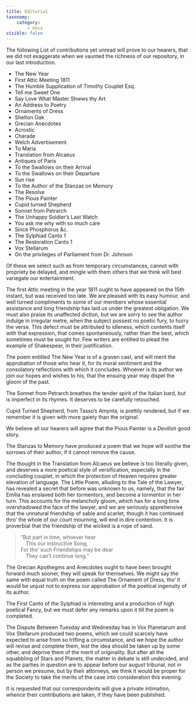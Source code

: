 ```yaml
---
title: Editorial
taxonomy:
    category:
        - docs
visible: false
---
```


The following List of contributions yet unread will prove to our hearers, that we did not exaggerate when we vaunted the richness of our repository, in our last introduction.

* The New Year
* First Attic Meeting 1811
* The Humble Supplication of Timothy Couplet Esq.
* Tell me Sweet One
* Say Love What Master Shwws thy Art
* An Address to Poetry
* Ornaments of Dress
* Shelton Oak
* Grecian Anecdotes
* Acrostic
* Charade
* Welch Advertisement
* To Maria
* Translation from Alcaeus
* Antiques of Paris
* To the Swallows on their Arrival
* To the Swallows on their Departure
* Sun rise
* To the Author of the Stanzas on Memory
* The Resolve
* The Pious Painter 
* Cupid turned Shepherd 
* Sonnet from Petrarch 
* The Unhappy Soldier’s Last Watch
* You ask me why with so much care
* Since Phosphorus &c.
* The Sylphiad Canto 1
* The Restoration Canto 1 
* Vox Stellarum
* On the privileges of Parliament from Dr. Johnson

Of these we select such as from temporary circumstances, cannot with propriety be delayed, and mingle with them others that we think will best variegate our entertainment.

The first Attic meeting in the year 1811 ought to have appeared on the 15th instant, but was received too late. We are pleased with its easy humour, and well turned compliments to some of our members whose essential assistance and long friendship has laid us under the greatest obligation. We must also praise its unaffected diction, but we are sorry to see the author indulge in irregular metre, when the subject possest no poetic fury, to hurry the verse. This defect must be attributed to idleness, which contents itself with that expression, that comes spontaneously, rather than the best, which sometimes must be sought for. Few writers are entitled to plead the example of Shakespear, in their justification.

The poem entitled The New Year is of a graven cast, and will merit the approbation of those who hear it, for its moral sentiment and the consolatory reflections with which it concludes. Whoever is its author we join our hopes and wishes to his, that the ensuing year may dispel the gloom of the past.

The Sonnet from Petrarch breathes the tender spirit of the Italian bard, but is imperfect in its rhymes. It deserves to be carefully retouched.

Cupid Turned Shepherd, from Tasso’s Amynta, is prettily rendered, but if we remember it is given with more gaiety than the original.

We believe all our hearers will agree that the Pious Painter is a *Devilish* good story.

The Stanzas to Memory have produced a poem that we hope will soothe the sorrows of their author, if it cannot remove the cause.

The thought in the Translation from Alcaeus we believe is too literally given, and deserves a more poetical style of versification, especially in the concluding couplet, in which the protection of Heaven requires greater elevation of language. The Little Poem, alluding to the Tale of the Lawyer, has revealed a secret that before was unknown to us, namely, that the fair Emilia has enslaved both her tormentors, and become a tormentor in her turn. This accounts for the melancholy gloom, which has for a long time overshadowed the face of the lawyer, and we are seriously apprehensive that the unnatural friendship of sable and scarlet, though it has continued thro’ the whole of our court mourning, will end in dire contention. It is proverbial that the friendship of the wicked is a rope of sand.

> “But part in time, whoever hear  
> &emsp;This our instructive Song,  
> For tho’ such Friendships may be dear  
> &emsp;They can’t continue long.”  

The Grecian Apothegms and Anecdotes ought to have been brought forward much sooner, they will speak for themselves. We might say the same with equal truth on the poem called The Ornament of Dress, tho’ it would be unjust not to express our approbation of the poetical ingenuity of its author.

The First Canto of the Sylphiad is interesting and a production of high poetical Fancy, but we must defer any remarks upon it till the poem is completed.

The Dispute Between Tuesday and Wednesday has in Vox Planetarum and Vox Stellarum produced two poems, which we could scarcely have expected to arise from so trifling a circumstance, and we hope the author will revise and complete them, lest the idea should be taken up by some other, and deprive them of the merit of originality. But after all the squabbling of Stars and Planets, the matter in debate is still undecided, and as the parties in question are to appear before our august tribunal, not in person we presume, but by their attorneys, we think it would be proper for the Society to take the merits of the case into consideration this evening.

It is requested that our correspondents will give a private intimation, whence their contributions are taken, if they have been published.